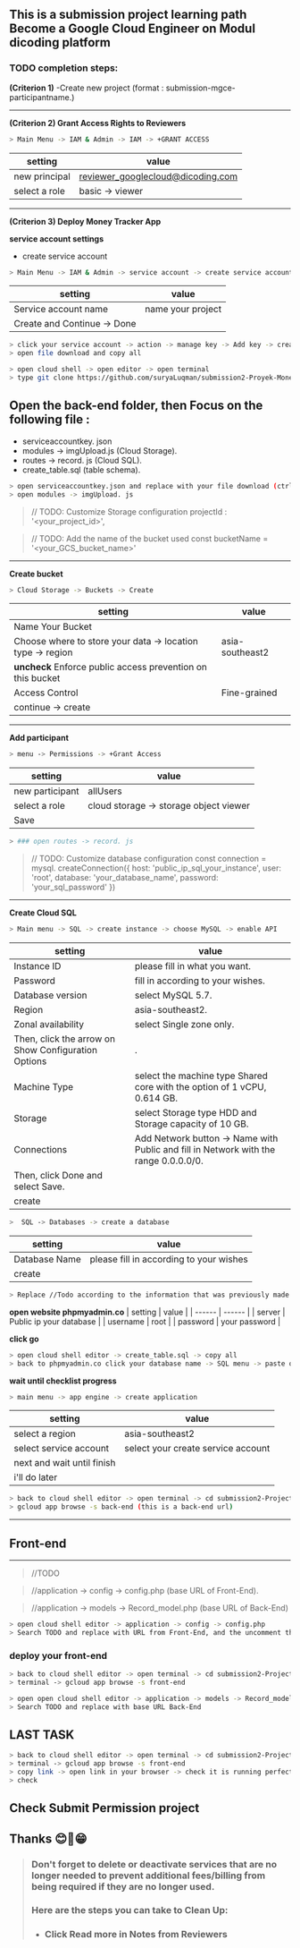 ## This is a submission project learning path Become a Google Cloud Engineer on Modul dicoding platform

### TODO completion steps:

**(Criterion 1)**
-Create new project (format : submission-mgce-participantname.)

-----

**(Criterion 2) Grant Access Rights to Reviewers**
```sh
> Main Menu -> IAM & Admin -> IAM -> +GRANT ACCESS
```
| setting | value |
| ------ | ------ |
|new principal | reviewer_googlecloud@dicoding.com|
|select a role | basic -> viewer|

-----

**(Criterion 3) Deploy Money Tracker App**

**service account settings**
- create service account
```sh
> Main Menu -> IAM & Admin -> service account -> create service account
```

| setting | value |
| ------ | ------ |
| Service account name | name your project |
| Create and Continue -> Done|

```sh
> click your service account -> action -> manage key -> Add key -> create new key -> json
> open file download and copy all
```

```sh
> open cloud shell -> open editor -> open terminal
> type git clone https://github.com/suryaLuqman/submission2-Proyek-Money-Tracker-App.git
```


## Open the back-end folder, then Focus on the following file :
- serviceaccountkey. json
- modules -> imgUpload.js (Cloud Storage).
- routes -> record. js (Cloud SQL).
- create_table.sql (table schema).

```sh
> open serviceaccountkey.json and replace with your file download (ctrl+v)
> open modules -> imgUpload. js
```

> // TODO: Customize Storage configuration
> projectId : '<your_project_id>',

> // TODO: Add the name of the bucket used
> const bucketName = '<your_GCS_bucket_name>'

------
**Create bucket**
```sh
> Cloud Storage -> Buckets -> Create
```

| setting | value |
| ------ | ------ |
| Name Your Bucket | <Uniquee Name> |
| Choose where to store your data -> location type -> region | asia-southeast2
| **uncheck** Enforce public access prevention on this bucket |
| Access Control | Fine-grained |
| continue -> create |

------
**Add participant**
  
```sh
> menu -> Permissions -> +Grant Access
```
  
| setting | value |
| ------ | ------ |
| new participant | allUsers |
| select a role | cloud storage -> storage object viewer |
| Save |

  ```sh
> ### open routes -> record. js
```

> // TODO: Customize database configuration
> const connection = mysql. createConnection({
>     host: 'public_ip_sql_your_instance',
>     user: 'root',
>     database: 'your_database_name',
>     password: 'your_sql_password'
> })

------
**Create Cloud SQL**
 ```sh
> Main menu -> SQL -> create instance -> choose MySQL -> enable API
```

| setting | value |
| ------ | ------ |
| Instance ID | please fill in what you want. |
| Password | fill in according to your wishes. |
| Database version | select MySQL 5.7. |
| Region | asia-southeast2. |
| Zonal availability | select Single zone only. |
| Then, click the arrow on Show Configuration Options |.
| Machine Type | select the machine type Shared core with the option of 1 vCPU, 0.614 GB. |
| Storage | select Storage type HDD and Storage capacity of 10 GB. |
| Connections | Add Network button ->  Name with Public and fill in Network with the range 0.0.0.0/0. |
| Then, click Done and select Save.|
| create|

```sh
>  SQL -> Databases -> create a database
```
  
| setting | value |
| ------ | ------ | 
| Database Name | please fill in according to your wishes |
| create |

```sh
> Replace //Todo according to the information that was previously made
```


**open website phpmyadmin.co**
| setting | value |
| ------ | ------ |
| server | Public ip your database |
| username | root |
| password | your password |

**click go**

```sh
> open cloud shell editor -> create_table.sql -> copy all
> back to phpmyadmin.co click your database name -> SQL menu -> paste on blank board -> go
```

**wait until checklist progress**
 
```sh
> main menu -> app engine -> create application
```
  
| setting | value |
| ------ | ------ |
| select a region | asia-southeast2
| select service account | select your create service account
| next and wait until finish | 
| i'll do later |

```sh
> back to cloud shell editor -> open terminal -> cd submission2-Project-Money-Tracker-App/ -> cd back-end -> gcloud app deploy and click 'Y'
> gcloud app browse -s back-end (this is a back-end url)
```



---
## Front-end
---
> //TODO
  
> //application -> config -> config.php (base URL of Front-End).
  
> //application -> models -> Record_model.php (base URL of Back-End)

```sh
> open cloud shell editor -> application -> config -> config.php
> Search TODO and replace with URL from Front-End, and the uncomment the code.
```


### deploy your front-end

```sh
> back to cloud shell editor -> open terminal -> cd submission2-Project-Money-Tracker-App/ -> cd front-end -> gcloud app deploy and click 'Y'
> terminal -> gcloud app browse -s front-end
```

```sh
> open open cloud shell editor -> application -> models -> Record_model.php
> Search TODO and replace with base URL Back-End
```



## LAST TASK

```sh
> back to cloud shell editor -> open terminal -> cd submission2-Project-Money-Tracker-App/ -> cd front-end -> gcloud app deploy and click 'Y'
> terminal -> gcloud app browse -s front-end
> copy link -> open link in your browser -> check it is running perfectly ?
> check 
```




## Check Submit Permission project
## Thanks  😊👋😁
  
> ### Don't forget to delete or deactivate services that are no longer needed to prevent additional fees/billing from being required if they are no longer used. 
> ### Here are the steps you can take to Clean Up:
> - ### Click Read more in Notes from Reviewers 
